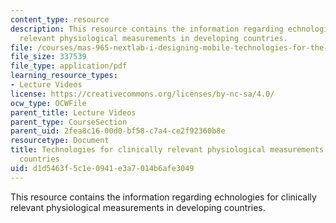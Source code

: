 ```yaml
---
content_type: resource
description: This resource contains the information regarding echnologies for clinically
  relevant physiological measurements in developing countries.
file: /courses/mas-965-nextlab-i-designing-mobile-technologies-for-the-next-billion-users-fall-2008/d1d5463f5c1e0941e3a7014b6afe3049_MITMAS_965F08_Lec14_sh.pdf
file_size: 337539
file_type: application/pdf
learning_resource_types:
- Lecture Videos
license: https://creativecommons.org/licenses/by-nc-sa/4.0/
ocw_type: OCWFile
parent_title: Lecture Videos
parent_type: CourseSection
parent_uid: 2fea8c16-00d0-bf58-c7a4-ce2f92360b8e
resourcetype: Document
title: Technologies for clinically relevant physiological measurements in developing
  countries
uid: d1d5463f-5c1e-0941-e3a7-014b6afe3049
---
```

This resource contains the information regarding echnologies for clinically relevant physiological measurements in developing countries.